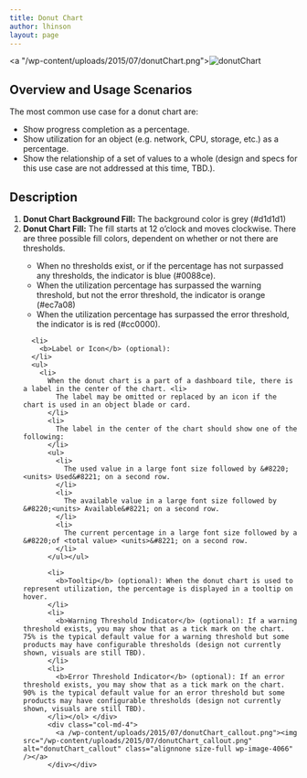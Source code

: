 ```yaml
---
title: Donut Chart
author: lhinson
layout: page
---
```

<a "/wp-content/uploads/2015/07/donutChart.png"><img src="/wp-content/uploads/2015/07/donutChart.png" alt="donutChart" class="alignnone size-full wp-image-4074" /></a> 

## Overview and Usage Scenarios

The most common use case for a donut chart are:

  * Show progress completion as a percentage.
  * Show utilization for an object (e.g. network, CPU, storage, etc.) as a percentage.
  * Show the relationship of a set of values to a whole (design and specs for this use case are not addressed at this time, TBD.).

## Description

<div class="row">
  <div class="col-md-8">
    <ol>
      <li>
        <b>Donut Chart Background Fill:</b> The background color is grey (#d1d1d1)
      </li>
      <li>
        <b>Donut Chart Fill:</b> The fill starts at 12 o’clock and moves clockwise. There are three possible fill colors, dependent on whether or not there are thresholds.
      </li>
      <ul>
        <li>
          When no thresholds exist, or if the percentage has not surpassed any thresholds, the indicator is blue (#0088ce).
        </li>
        <li>
          When the utilization percentage has surpassed the warning threshold, but not the error threshold, the indicator is orange (#ec7a08)
        </li>
        <li>
          When the utilization percentage has surpassed the error threshold, the indicator is is red (#cc0000).
        </li>
      </ul>
      
      <li>
        <b>Label or Icon</b> (optional):
      </li>
      <ul>
        <li>
          When the donut chart is a part of a dashboard tile, there is a label in the center of the chart. <li>
            The label may be omitted or replaced by an icon if the chart is used in an object blade or card.
          </li>
          <li>
            The label in the center of the chart should show one of the following:
          </li>
          <ul>
            <li>
              The used value in a large font size followed by &#8220;<units> Used&#8221; on a second row.
            </li>
            <li>
              The available value in a large font size followed by &#8220;<units> Available&#8221; on a second row.
            </li>
            <li>
              The current percentage in a large font size followed by a &#8220;of <total value> <units>&#8221; on a second row.
            </li>
          </ul></ul> 
          
          <li>
            <b>Tooltip</b> (optional): When the donut chart is used to represent utilization, the percentage is displayed in a tooltip on hover.
          </li>
          <li>
            <b>Warning Threshold Indicator</b> (optional): If a warning threshold exists, you may show that as a tick mark on the chart. 75% is the typical default value for a warning threshold but some products may have configurable thresholds (design not currently shown, visuals are still TBD).
          </li>
          <li>
            <b>Error Threshold Indicator</b> (optional): If an error threshold exists, you may show that as a tick mark on the chart. 90% is the typical default value for an error threshold but some products may have configurable thresholds (design not currently shown, visuals are still TBD).
          </li></ol> </div> 
          <div class="col-md-4">
            <a /wp-content/uploads/2015/07/donutChart_callout.png"><img src="/wp-content/uploads/2015/07/donutChart_callout.png" alt="donutChart_callout" class="alignnone size-full wp-image-4066" /></a>
          </div></div>